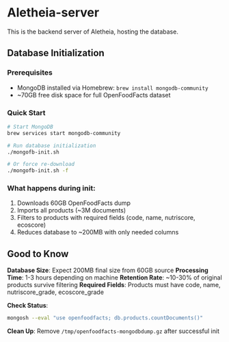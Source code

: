# Aletheia-server
This is the backend server of Aletheia, hosting the database.

## Database Initialization

### Prerequisites
- MongoDB installed via Homebrew: `brew install mongodb-community`
- ~70GB free disk space for full OpenFoodFacts dataset

### Quick Start
```bash
# Start MongoDB
brew services start mongodb-community

# Run database initialization
./mongofb-init.sh

# Or force re-download
./mongofb-init.sh -f
```

### What happens during init:
1. Downloads 60GB OpenFoodFacts dump
2. Imports all products (~3M documents)
3. Filters to products with required fields (code, name, nutriscore, ecoscore)
4. Reduces database to ~200MB with only needed columns

## Good to Know

**Database Size**: Expect 200MB final size from 60GB source
**Processing Time**: 1-3 hours depending on machine
**Retention Rate**: ~10-30% of original products survive filtering
**Required Fields**: Products must have code, name, nutriscore_grade, ecoscore_grade

**Check Status**:
```bash
mongosh --eval "use openfoodfacts; db.products.countDocuments()"
```

**Clean Up**: Remove `/tmp/openfoodfacts-mongodbdump.gz` after successful init